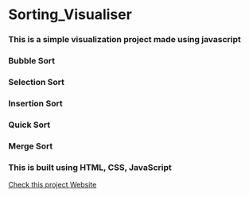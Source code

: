 # Sorting_Visualiser
<html>
<body>
<h3> This is a simple visualization project made using javascript </h3>
<h3> Bubble Sort </h3>
<h3> Selection Sort </h3>
<h3> Insertion Sort </h3>
<h3> Quick Sort </h3>
<h3> Merge Sort </h3>
<h3> This is built using HTML, CSS, JavaScript </h3>

<a href="">Check this project Website</a>
</body>
</html>
